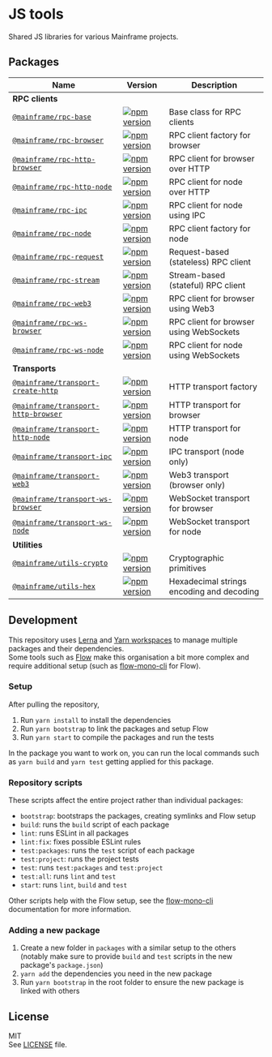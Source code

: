 # JS tools

Shared JS libraries for various Mainframe projects.

## Packages

| Name | Version | Description |
| ---- | ------- | ----------- |
| **RPC clients**
| [`@mainframe/rpc-base`](/packages/rpc-base) | [![npm version](https://img.shields.io/npm/v/@mainframe/rpc-base.svg)](https://www.npmjs.com/package/@mainframe/rpc-base) | Base class for RPC clients
| [`@mainframe/rpc-browser`](/packages/rpc-browser) | [![npm version](https://img.shields.io/npm/v/@mainframe/rpc-browser.svg)](https://www.npmjs.com/package/@mainframe/rpc-browser) | RPC client factory for browser
| [`@mainframe/rpc-http-browser`](/packages/rpc-http-browser) | [![npm version](https://img.shields.io/npm/v/@mainframe/rpc-http-browser.svg)](https://www.npmjs.com/package/@mainframe/rpc-http-browser) | RPC client for browser over HTTP
| [`@mainframe/rpc-http-node`](/packages/rpc-http-node) | [![npm version](https://img.shields.io/npm/v/@mainframe/rpc-http-node.svg)](https://www.npmjs.com/package/@mainframe/rpc-http-node) | RPC client for node over HTTP
| [`@mainframe/rpc-ipc`](/packages/rpc-ipc) | [![npm version](https://img.shields.io/npm/v/@mainframe/rpc-ipc.svg)](https://www.npmjs.com/package/@mainframe/rpc-ipc) | RPC client for node using IPC
| [`@mainframe/rpc-node`](/packages/rpc-node) | [![npm version](https://img.shields.io/npm/v/@mainframe/rpc-node.svg)](https://www.npmjs.com/package/@mainframe/rpc-node) | RPC client factory for node
| [`@mainframe/rpc-request`](/packages/rpc-request) | [![npm version](https://img.shields.io/npm/v/@mainframe/rpc-request.svg)](https://www.npmjs.com/package/@mainframe/rpc-request) | Request-based (stateless) RPC client
| [`@mainframe/rpc-stream`](/packages/rpc-stream) | [![npm version](https://img.shields.io/npm/v/@mainframe/rpc-stream.svg)](https://www.npmjs.com/package/@mainframe/rpc-stream) | Stream-based (stateful) RPC client
| [`@mainframe/rpc-web3`](/packages/rpc-web3) | [![npm version](https://img.shields.io/npm/v/@mainframe/rpc-web3.svg)](https://www.npmjs.com/package/@mainframe/rpc-web3) | RPC client for browser using Web3
| [`@mainframe/rpc-ws-browser`](/packages/rpc-ws-browser) | [![npm version](https://img.shields.io/npm/v/@mainframe/rpc-ws-browser.svg)](https://www.npmjs.com/package/@mainframe/rpc-ws-browser) | RPC client for browser using WebSockets
| [`@mainframe/rpc-ws-node`](/packages/rpc-ws-node) | [![npm version](https://img.shields.io/npm/v/@mainframe/rpc-ws-node.svg)](https://www.npmjs.com/package/@mainframe/rpc-ws-node) | RPC client for node using WebSockets
| **Transports**
| [`@mainframe/transport-create-http`](/packages/transport-create-http) | [![npm version](https://img.shields.io/npm/v/@mainframe/transport-create-http.svg)](https://www.npmjs.com/package/@mainframe/transport-create-http) | HTTP transport factory
| [`@mainframe/transport-http-browser`](/packages/transport-http-browser) | [![npm version](https://img.shields.io/npm/v/@mainframe/transport-http-browser.svg)](https://www.npmjs.com/package/@mainframe/transport-http-browser) | HTTP transport for browser
| [`@mainframe/transport-http-node`](/packages/transport-http-node) | [![npm version](https://img.shields.io/npm/v/@mainframe/transport-http-node.svg)](https://www.npmjs.com/package/@mainframe/transport-http-node) | HTTP transport for node
| [`@mainframe/transport-ipc`](/packages/transport-ipc) | [![npm version](https://img.shields.io/npm/v/@mainframe/transport-ipc.svg)](https://www.npmjs.com/package/@mainframe/transport-ipc) | IPC transport (node only)
| [`@mainframe/transport-web3`](/packages/transport-web3) | [![npm version](https://img.shields.io/npm/v/@mainframe/transport-web3.svg)](https://www.npmjs.com/package/@mainframe/transport-web3) | Web3 transport (browser only)
| [`@mainframe/transport-ws-browser`](/packages/transport-ws-browser) | [![npm version](https://img.shields.io/npm/v/@mainframe/transport-ws-browser.svg)](https://www.npmjs.com/package/@mainframe/transport-ws-browser) | WebSocket transport for browser
| [`@mainframe/transport-ws-node`](/packages/transport-ws-node) | [![npm version](https://img.shields.io/npm/v/@mainframe/transport-ws-node.svg)](https://www.npmjs.com/package/@mainframe/transport-ws-node) | WebSocket transport for node
| **Utilities**
| [`@mainframe/utils-crypto`](/packages/utils-crypto) | [![npm version](https://img.shields.io/npm/v/@mainframe/utils-crypto.svg)](https://www.npmjs.com/package/@mainframe/utils-crypto) | Cryptographic primitives
| [`@mainframe/utils-hex`](/packages/utils-hex) | [![npm version](https://img.shields.io/npm/v/@mainframe/utils-hex.svg)](https://www.npmjs.com/package/@mainframe/utils-hex) | Hexadecimal strings encoding and decoding

## Development

This repository uses [Lerna](https://github.com/lerna/lerna) and [Yarn workspaces](https://yarnpkg.com/lang/en/docs/workspaces/) to manage multiple packages and their dependencies.  
Some tools such as [Flow](https://flow.org/) make this organisation a bit more complex and require additional setup (such as [flow-mono-cli](https://github.com/ImmoweltGroup/flow-mono-cli) for Flow).

### Setup

After pulling the repository,

1.  Run `yarn install` to install the dependencies
1.  Run `yarn bootstrap` to link the packages and setup Flow
1.  Run `yarn start` to compile the packages and run the tests

In the package you want to work on, you can run the local commands such as `yarn build` and `yarn test` getting applied for this package.

### Repository scripts

These scripts affect the entire project rather than individual packages:

* `bootstrap`: bootstraps the packages, creating symlinks and Flow setup
* `build`: runs the `build` script of each package
* `lint`: runs ESLint in all packages
* `lint:fix`: fixes possible ESLint rules
* `test:packages`: runs the `test` script of each package
* `test:project`: runs the project tests
* `test`: runs `test:packages` and `test:project`
* `test:all`: runs `lint` and `test`
* `start`: runs `lint`, `build` and `test`

Other scripts help with the Flow setup, see the [flow-mono-cli](https://github.com/ImmoweltGroup/flow-mono-cli) documentation for more information.

### Adding a new package

1.  Create a new folder in `packages` with a similar setup to the others (notably make sure to provide `build` and `test` scripts in the new package's `package.json`)
1.  `yarn add` the dependencies you need in the new package
1.  Run `yarn bootstrap` in the root folder to ensure the new package is linked with others

## License

MIT\
See [LICENSE](LICENSE) file.
